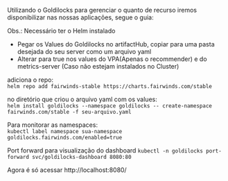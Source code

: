 Utilizando o Goldilocks para gerenciar o quanto de recurso iremos disponibilizar nas nossas aplicações, segue o guia:

Obs.: Necessário ter o Helm instalado

- Pegar os Values do Goldilocks no artifactHub, copiar para uma pasta desejada do seu server como um arquivo yaml
- Alterar para true nos values do VPA(Apenas o recommender) e do metrics-server (Caso não estejam instalados no Cluster)

adiciona o repo:                  
```helm repo add fairwinds-stable https://charts.fairwinds.com/stable```

no diretório que criou o arquivo yaml com os values:                    
```helm install goldilocks --namespace goldilocks -- create-namespace fairwinds.com/stable -f seu-arquivo.yaml```

Para monitorar as namespaces:                                                    
```kubectl label namespace sua-namespace goldilocks.fairwinds.com/enabled=true```

Port forward para visualização do dashboard
```kubectl -n goldilocks port-forward svc/goldilocks-dashboard 8080:80```

Agora é só acessar http://localhost:8080/
